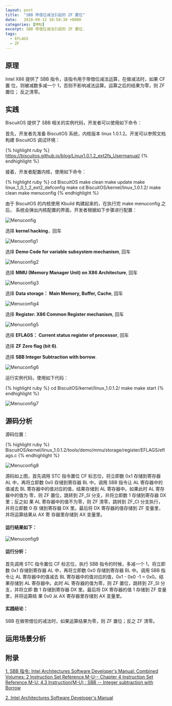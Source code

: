 ```yaml
---
layout: post
title:  "SBB 带借位减法引起的 ZF 置位"
date:   2018-09-12 10:50:30 +0800
categories: [MMU]
excerpt: SBB 带借位减法引起的 ZF 置位.
tags:
  - EFLAGS
  - ZF
---
```


## 原理

Intel X86 提供了 SBB 指令，该指令用于带借位减法运算，在做减法时，如果 CF 置
位，则被减数多减一个 1，否则不影响减法运算。运算之后的结果为零，则 ZF 置位；
反之清零。

## 实践

BiscuitOS 提供了 SBB 相关的实例代码，开发者可以使用如下命令：

首先，开发者先准备 BiscuitOS 系统，内核版本 linux 1.0.1.2。开发可以参照文档
构建 BiscuitOS 调试环境：

{% highlight ruby %}
https://biscuitos.github.io/blog/Linux1.0.1.2_ext2fs_Usermanual/
{% endhighlight %}


接着，开发者配置内核，使用如下命令：

{% highlight ruby %}
cd BiscuitOS
make clean
make update
make linux_1_0_1_2_ext2_defconfig
make
cd BiscuitOS/kernel/linux_1.0.1.2/
make clean
make menuconfig
{% endhighlight %}

由于 BiscuitOS 的内核使用 Kbuild 构建起来的，在执行完 make menuconfig 之后，
系统会弹出内核配置的界面，开发者根据如下步骤进行配置：

![Menuconfig](https://raw.githubusercontent.com/EmulateSpace/PictureSet/master/BiscuitOS/kernel/MMU000003.png)

选择 **kernel hacking**，回车

![Menuconfig1](https://raw.githubusercontent.com/EmulateSpace/PictureSet/master/BiscuitOS/kernel/MMU000004.png)

选择 **Demo Code for variable subsystem mechanism**, 回车

![Menuconfig2](https://raw.githubusercontent.com/EmulateSpace/PictureSet/master/BiscuitOS/kernel/MMU000005.png)

选择 **MMU (Memory Manager Unit) on X86 Architecture**, 回车

![Menuconfig3](https://raw.githubusercontent.com/EmulateSpace/PictureSet/master/BiscuitOS/kernel/MMU000006.png)

选择 **Data storage： Main  Memory, Buffer, Cache**, 回车

![Menuconfig4](https://raw.githubusercontent.com/EmulateSpace/PictureSet/master/BiscuitOS/kernel/MMU000007.png)

选择 **Register: X86 Common Register mechanism**, 回车

![Menuconfig5](https://raw.githubusercontent.com/EmulateSpace/PictureSet/master/BiscuitOS/kernel/MMU000008.png)

选择 **EFLAGS： Current status register of processor**, 回车

选择 **ZF Zero flag (bit 6)**.

选择 **SBB   Integer Subtraction with borrow**.

![Menuconfig6](https://raw.githubusercontent.com/EmulateSpace/PictureSet/master/BiscuitOS/kernel/MMU000282.png)

运行实例代码，使用如下代码：

{% highlight ruby %}
cd BiscuitOS/kernel/linux_1.0.1.2/
make 
make start
{% endhighlight %}

![Menuconfig7](https://raw.githubusercontent.com/EmulateSpace/PictureSet/master/BiscuitOS/kernel/MMU000283.png)

## 源码分析

源码位置：

{% highlight ruby %}
BiscuitOS/kernel/linux_1.0.1.2/tools/demo/mmu/storage/register/EFLAGS/eflags.c
{% endhighlight %}

![Menuconfig8](https://raw.githubusercontent.com/EmulateSpace/PictureSet/master/BiscuitOS/kernel/MMU000284.png)

源码如上图，首先调用 STC 指令置位 CF 标志位，将立即数 0x1 存储到寄存器 AL 
中，再将立即数 0x0 存储到寄存器 BL 中。调用 SBB 指令让 AL 寄存器中的值减去 
BL 寄存器中的值对应的值，结果存储到 AL 寄存器中。如果此时 AL 寄存器中的值为
零，则 ZF 置位，跳转到 ZF_SI 分支，并将立即数 1 存储到寄存器 DX 里；反之如
果 AL 寄存器中的值不为零，则 ZF 清零，跳转到 ZF_CI 分支执行，并将立即数 0 存
储到寄存器 DX 里。最后将 DX 寄存器的值存储到 ZF 变量里，并将运算结果从 AX 寄
存器里存储到 AX 变量里。

#### 运行结果如下：

![Menuconfig9](https://raw.githubusercontent.com/EmulateSpace/PictureSet/master/BiscuitOS/kernel/MMU000285.png)

#### 运行分析：

首先调用 STC 指令置位 CF 标志位，执行 SBB 指令的时候，多减一个 1，将立即数 
0x1 存储到寄存器 AL 中，再将立即数 0x0 存储到寄存器 BL 中。调用 SBB 指令让 
AL 寄存器中的值减去 BL 寄存器中的值对应的值，0x1 - 0x0 -1 = 0x0。结果存储到 
AL 寄存器中。此时 AL 寄存器的值为零，则 ZF 置位，跳转到 ZF_SI 分支，并将立即
数 1 存储到寄存器 DX 里。最后将 DX 寄存器的值 1 存储到 ZF 变量里，并将运算结
果 0x0 从 AX 寄存器里存储到 AX 变量里。

#### 实践结论：

SBB 在做带借位的减法时，如果运算结果为零，则 ZF 置位；反之 ZF 清零。

## 运用场景分析

## 附录

[1. SBB 指令: Intel Architectures Software Developer's Manual: Combined Volumes: 2 Instruction Set Reference,M-U-- Chapter 4 Instruction Set Reference,M-U: 4.3 Instruction(M-U) : SBB -- Integer subtraction with Borrow](https://software.intel.com/en-us/articles/intel-sdm)

[2. Intel Architectures Software Developer's Manual](https://github.com/BiscuitOS/Documentation/blob/master/Datasheet/Intel-IA32_DevelopmentManual.pdf)
